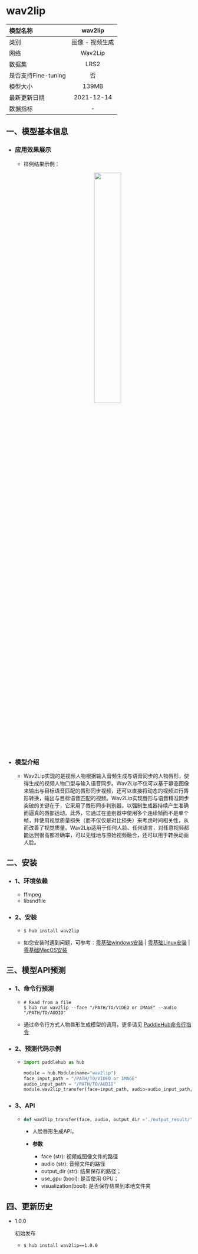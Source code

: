 # wav2lip

|模型名称|wav2lip|
| :--- | :---: |
|类别|图像 - 视频生成|
|网络|Wav2Lip|
|数据集|LRS2|
|是否支持Fine-tuning|否|
|模型大小|139MB|
|最新更新日期|2021-12-14|
|数据指标|-|


## 一、模型基本信息  

- ### 应用效果展示
  - 样例结果示例：
    <p align="center">
    <img src="https://user-images.githubusercontent.com/22424850/146325775-f85e1ec5-1b30-488b-85b8-73a86e7cdd01.gif"  width = "40%"  hspace='10'/>
    <br />


- ### 模型介绍

  - Wav2Lip实现的是视频人物根据输入音频生成与语音同步的人物唇形，使得生成的视频人物口型与输入语音同步。Wav2Lip不仅可以基于静态图像来输出与目标语音匹配的唇形同步视频，还可以直接将动态的视频进行唇形转换，输出与目标语音匹配的视频。Wav2Lip实现唇形与语音精准同步突破的关键在于，它采用了唇形同步判别器，以强制生成器持续产生准确而逼真的唇部运动。此外，它通过在鉴别器中使用多个连续帧而不是单个帧，并使用视觉质量损失（而不仅仅是对比损失）来考虑时间相关性，从而改善了视觉质量。Wav2Lip适用于任何人脸、任何语言，对任意视频都能达到很高都准确率，可以无缝地与原始视频融合，还可以用于转换动画人脸。



## 二、安装

- ### 1、环境依赖  
  - ffmpeg
  - libsndfile
- ### 2、安装

  - ```shell
    $ hub install wav2lip
    ```
  - 如您安装时遇到问题，可参考：[零基础windows安装](../../../../docs/docs_ch/get_start/windows_quickstart.md)
 | [零基础Linux安装](../../../../docs/docs_ch/get_start/linux_quickstart.md) | [零基础MacOS安装](../../../../docs/docs_ch/get_start/mac_quickstart.md)

## 三、模型API预测

- ### 1、命令行预测

  - ```shell
    # Read from a file
    $ hub run wav2lip --face "/PATH/TO/VIDEO or IMAGE" --audio "/PATH/TO/AUDIO"
    ```
  - 通过命令行方式人物唇形生成模型的调用，更多请见 [PaddleHub命令行指令](../../../../docs/docs_ch/tutorial/cmd_usage.rst)

- ### 2、预测代码示例

  - ```python
    import paddlehub as hub

    module = hub.Module(name="wav2lip")
    face_input_path = "/PATH/TO/VIDEO or IMAGE"
    audio_input_path = "/PATH/TO/AUDIO"
    module.wav2lip_transfer(face=input_path, audio=audio_input_path, output_dir='./transfer_result/', use_gpu=True)  
    ```

- ### 3、API

  - ```python
    def wav2lip_transfer(face, audio, output_dir ='./output_result/', use_gpu=False, visualization=True):
    ```
    - 人脸唇形生成API。

    - **参数**

      - face (str): 视频或图像文件的路径<br/>
      - audio (str): 音频文件的路径<br/>
      - output\_dir (str): 结果保存的路径； <br/>
      - use\_gpu (bool): 是否使用 GPU；<br/>
      - visualization(bool): 是否保存结果到本地文件夹


## 四、更新历史

* 1.0.0

  初始发布

  - ```shell
    $ hub install wav2lip==1.0.0
    ```
